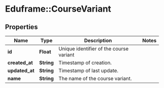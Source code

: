 # Eduframe::CourseVariant

## Properties
Name | Type | Description | Notes
------------ | ------------- | ------------- | -------------
**id** | **Float** | Unique identifier of the course variant | 
**created_at** | **String** | Timestamp of creation. | 
**updated_at** | **String** | Timestamp of last update. | 
**name** | **String** | The name of the course variant. | 


